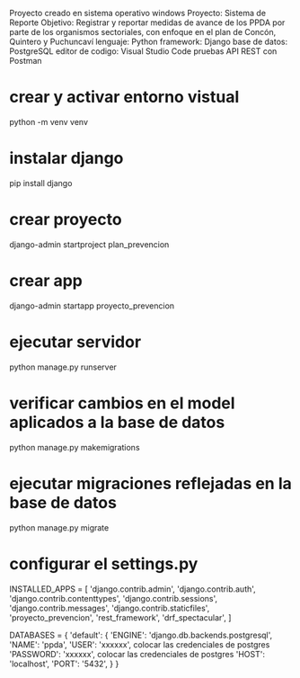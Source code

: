 Proyecto creado en sistema operativo windows
Proyecto: Sistema de Reporte
Objetivo: Registrar y reportar medidas de avance de los PPDA por parte de los organismos
sectoriales, con enfoque en el plan de Concón, Quintero y Puchuncaví
lenguaje: Python
framework: Django
base de datos: PostgreSQL
editor de codigo: Visual Studio Code
pruebas API REST con Postman


# crear y activar entorno vistual
python -m venv venv

# instalar django
pip install django

# crear proyecto
django-admin startproject plan_prevencion

# crear app
django-admin startapp proyecto_prevencion

# ejecutar servidor
python manage.py runserver

# verificar cambios  en el model aplicados a la base de datos
python manage.py makemigrations

# ejecutar migraciones reflejadas en la base de datos
python manage.py migrate

# configurar el settings.py
INSTALLED_APPS = [
    'django.contrib.admin',
    'django.contrib.auth',
    'django.contrib.contenttypes',
    'django.contrib.sessions',
    'django.contrib.messages',
    'django.contrib.staticfiles',
    'proyecto_prevencion',
    'rest_framework',
    'drf_spectacular',
]

DATABASES = {
     'default': {
        'ENGINE': 'django.db.backends.postgresql',
        'NAME': 'ppda',
        'USER': 'xxxxxx', colocar las credenciales de postgres
        'PASSWORD': 'xxxxxx', colocar las credenciales de postgres
        'HOST': 'localhost',
        'PORT': '5432',
    }
}